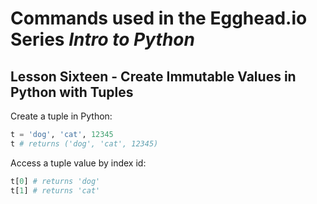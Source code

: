 # Commands used in the Egghead.io Series *Intro to Python*
## Lesson Sixteen - Create Immutable Values in Python with Tuples

Create a tuple in Python:

```python
t = 'dog', 'cat', 12345
t # returns ('dog', 'cat', 12345)
```

Access a tuple value by index id:

```python
t[0] # returns 'dog'
t[1] # returns 'cat'
```
